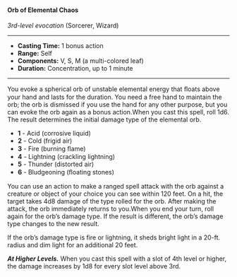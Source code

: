 #### Orb of Elemental Chaos
*3rd-level evocation* (Sorcerer, Wizard)
___
- **Casting Time:** 1 bonus action
- **Range:** Self
- **Components:** V, S, M (a multi-colored leaf)
- **Duration:** Concentration, up to 1 minute
---
You evoke a spherical orb of unstable elemental energy that ﬂoats above your hand and lasts for the duration. You need a free hand to maintain the orb; the orb is dismissed if you use the hand for any other purpose, but you can evoke the orb again as a bonus action.When you cast this spell, roll 1d6. The result determines the initial damage type of the elemental orb.

* **1** - Acid (corrosive liquid)
* **2** - Cold (frigid air)
* **3** - Fire (burning ﬂame)
* **4** - Lightning (crackling lightning)
* **5** - Thunder (distorted air)
* **6** - Bludgeoning (ﬂoating stones)

You can use an action to make a ranged spell attack with the orb against a creature or object of your choice you can see within 120 feet. On a hit, the target takes 4d8 damage of the type rolled for the orb. After making the attack, the orb immediately returns to you.When you end your turn, roll again for the orb’s damage type. If the result is different, the orb’s damage type changes to the new result.

If the orb’s damage type is fire or lightning, it sheds bright light in a 20-ft. radius and dim light for an additional 20 feet.

***At Higher Levels.*** When you cast this spell with a slot of 4th level or higher, the damage increases by 1d8 for every slot level above 3rd.

